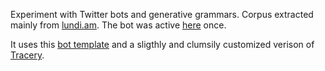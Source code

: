Experiment with Twitter bots and generative grammars. Corpus extracted mainly from [lundi.am](http://lundi.am/). The bot was active [here](https://twitter.com/botinvisible) once.

It uses this [bot template](https://glitch.com/~tracery-twitter-bot) and a sligthly and clumsily customized verison of [Tracery](https://github.com/galaxykate/tracery).
